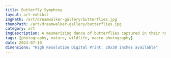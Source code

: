 ```yaml
---
title: Butterfly Symphony
layout: art-exhibit
imgPath: /art/dreamwalker-gallery/butterflies.jpg
thumbPath: /art/dreamwalker-gallery/butterflies.jpg
category: art
imgDescription: A mesmerizing dance of butterflies captured in their natural habitat, their delicate wings creating patterns of color and movement that speak to the ephemeral beauty of nature
tags: [photography, nature, wildlife, macro photography]
date: 2023-07-10
dimensions: "High Resolution Digital Print, 20x30 inches available"
---
```

